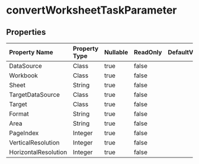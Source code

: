# **convertWorksheetTaskParameter**

 

## **Properties**

| Property Name | Property Type | Nullable |  ReadOnly | DefaultValue | Description | 
| :- | :- | :- |:- |  :- | :- |
|DataSource|Class|true|false |  ||
|Workbook|Class|true|false |  ||
|Sheet|String|true|false |  ||
|TargetDataSource|Class|true|false |  ||
|Target|Class|true|false |  ||
|Format|String|true|false |  ||
|Area|String|true|false |  ||
|PageIndex|Integer|true|false |  ||
|VerticalResolution|Integer|true|false |  ||
|HorizontalResolution|Integer|true|false |  ||

